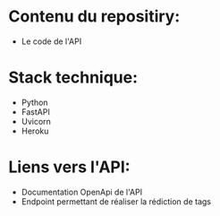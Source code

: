 # Contenu du repositiry:
- Le code de l'API
# Stack technique:
- Python
- FastAPI
- Uvicorn
- Heroku
# Liens vers l'API:
- Documentation OpenApi de l'API
- Endpoint permettant de réaliser la rédiction de tags

